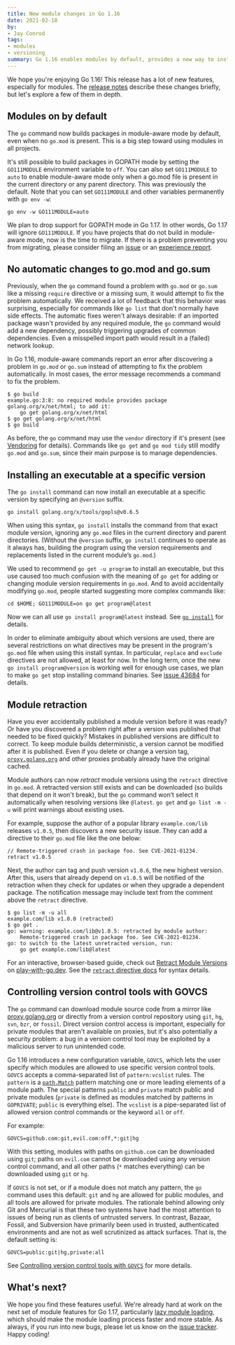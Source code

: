 ```yaml
---
title: New module changes in Go 1.16
date: 2021-02-18
by:
- Jay Conrod
tags:
- modules
- versioning
summary: Go 1.16 enables modules by default, provides a new way to install executables, and lets module authors retract published versions.
---
```



We hope you're enjoying Go 1.16!
This release has a lot of new features, especially for modules.
The [release notes](/doc/go1.16) describe these changes briefly, but let's explore a few of them in depth.

## Modules on by default

The `go` command now builds packages in module-aware mode by default, even when no `go.mod` is present.
This is a big step toward using modules in all projects.

It's still possible to build packages in GOPATH mode by setting the `GO111MODULE` environment variable to `off`.
You can also set `GO111MODULE` to `auto` to enable module-aware mode only when a go.mod file is present in the current directory or any parent directory.
This was previously the default.
Note that you can set `GO111MODULE` and other variables permanently with `go env -w`:

    go env -w GO111MODULE=auto

We plan to drop support for GOPATH mode in Go 1.17.
In other words, Go 1.17 will ignore `GO111MODULE`.
If you have projects that do not build in module-aware mode, now is the time to migrate.
If there is a problem preventing you from migrating, please consider filing an [issue](https://github.com/golang/go/issues/new) or an [experience report](https://github.com/golang/go/wiki/ExperienceReports).

## No automatic changes to go.mod and go.sum

Previously, when the `go` command found a problem with `go.mod` or `go.sum` like a missing `require` directive or a missing sum, it would attempt to fix the problem automatically.
We received a lot of feedback that this behavior was surprising, especially for commands like `go list` that don't normally have side effects.
The automatic fixes weren't always desirable: if an imported package wasn't provided by any required module, the `go` command would add a new dependency, possibly triggering upgrades of common dependencies.
Even a misspelled import path would result in a (failed) network lookup.

In Go 1.16, module-aware commands report an error after discovering a problem in `go.mod` or `go.sum` instead of attempting to fix the problem automatically.
In most cases, the error message recommends a command to fix the problem.


    $ go build
    example.go:3:8: no required module provides package golang.org/x/net/html; to add it:
        go get golang.org/x/net/html
    $ go get golang.org/x/net/html
    $ go build

As before, the `go` command may use the `vendor` directory if it's present (see [Vendoring](/ref/mod#vendoring) for details).
Commands like `go get` and `go mod tidy` still modify `go.mod` and `go.sum`, since their main purpose is to manage dependencies.

## Installing an executable at a specific version

The `go install` command can now install an executable at a specific version by specifying an `@version` suffix.

    go install golang.org/x/tools/gopls@v0.6.5

When using this syntax, `go install` installs the command from that exact module version, ignoring any `go.mod` files in the current directory and parent directories.
(Without the `@version` suffix, `go install` continues to operate as it always has, building the program using the version requirements and replacements listed in the current module’s `go.mod`.)

We used to recommend `go get -u program` to install an executable, but this use caused too much confusion with the meaning of `go get` for adding or changing module version requirements in `go.mod`.
And to avoid accidentally modifying `go.mod`, people started suggesting more complex commands like:

    cd $HOME; GO111MODULE=on go get program@latest

Now we can all use `go install program@latest` instead.
See [`go install`](/ref/mod#go-install) for details.

In order to eliminate ambiguity about which versions are used, there are several restrictions on what directives may be present in the program's `go.mod` file when using this install syntax.
In particular, `replace` and `exclude` directives are not allowed, at least for now.
In the long term, once the new `go install program@version` is working well for enough use cases, we plan to make `go get` stop installing command binaries.
See [issue 43684](/issue/43684) for details.

## Module retraction

Have you ever accidentally published a module version before it was ready?
Or have you discovered a problem right after a version was published that needed to be fixed quickly?
Mistakes in published versions are difficult to correct.
To keep module builds deterministic, a version cannot be modified after it is published.
Even if you delete or change a version tag, [`proxy.golang.org`](https://proxy.golang.org) and other proxies probably already have the original cached.

Module authors can now *retract* module versions using the `retract` directive in `go.mod`.
A retracted version still exists and can be downloaded (so builds that depend on it won't break), but the `go` command won’t select it automatically when resolving versions like `@latest`.
`go get` and `go list -m -u` will print warnings about existing uses.

For example, suppose the author of a popular library `example.com/lib` releases `v1.0.5`, then discovers a new security issue.
They can add a directive to their `go.mod` file like the one below:

    // Remote-triggered crash in package foo. See CVE-2021-01234.
    retract v1.0.5


Next, the author can tag and push version `v1.0.6`, the new highest version.
After this, users that already depend on `v1.0.5` will be notified of the retraction when they check for updates or when they upgrade a dependent package.
The notification message may include text from the comment above the `retract` directive.

    $ go list -m -u all
    example.com/lib v1.0.0 (retracted)
    $ go get .
    go: warning: example.com/lib@v1.0.5: retracted by module author:
        Remote-triggered crash in package foo. See CVE-2021-01234.
    go: to switch to the latest unretracted version, run:
        go get example.com/lib@latest

For an interactive, browser-based guide, check out [Retract Module Versions](https://play-with-go.dev/retract-module-versions_go116_en/) on [play-with-go.dev](https://play-with-go.dev/).
See the [`retract` directive docs](/ref/mod#go-mod-file-retract) for syntax details.

## Controlling version control tools with GOVCS

The `go` command can download module source code from a mirror like [proxy.golang.org](https://proxy.golang.org) or directly from a version control repository using `git`, `hg`, `svn`, `bzr`, or `fossil`.
Direct version control access is important, especially for private modules that aren't available on proxies, but it's also potentially a security problem: a bug in a version control tool may be exploited by a malicious server to run unintended code.

Go 1.16 introduces a new configuration variable, `GOVCS`, which lets the user specify which modules are allowed to use specific version control tools.
`GOVCS` accepts a comma-separated list of `pattern:vcslist` rules.
The `pattern` is a [`path.Match`](/pkg/path#Match) pattern matching one or more leading elements of a module path.
The special patterns `public` and `private` match public and private modules (`private` is defined as modules matched by patterns in `GOPRIVATE`; `public` is everything else).
The `vcslist` is a pipe-separated list of allowed version control commands or the keyword `all` or `off`.

For example:

    GOVCS=github.com:git,evil.com:off,*:git|hg

With this setting, modules with paths on `github.com` can be downloaded using `git`; paths on `evil.com` cannot be downloaded using any version control command, and all other paths (`*` matches everything) can be downloaded using `git` or `hg`.

If `GOVCS` is not set, or if a module does not match any pattern, the `go` command uses this default: `git` and `hg` are allowed for public modules, and all tools are allowed for private modules.
The rationale behind allowing only Git and Mercurial is that these two systems have had the most attention to issues of being run as clients of untrusted servers.
In contrast, Bazaar, Fossil, and Subversion have primarily been used in trusted, authenticated environments and are not as well scrutinized as attack surfaces.
That is, the default setting is:

    GOVCS=public:git|hg,private:all

See [Controlling version control tools with `GOVCS`](/ref/mod#vcs-govcs) for more details.

## What's next?

We hope you find these features useful. We're already hard at work on the next set of module features for Go 1.17, particularly [lazy module loading](https://github.com/golang/go/issues/36460), which should make the module loading process faster and more stable.
As always, if you run into new bugs, please let us know on the [issue tracker](https://github.com/golang/go/issues). Happy coding!
